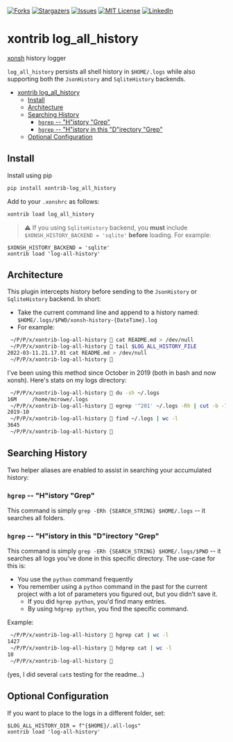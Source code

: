 [![Forks][forks-shield]][forks-url]
[![Stargazers][stars-shield]][stars-url]
[![Issues][issues-shield]][issues-url]
[![MIT License][license-shield]][license-url]
[![LinkedIn][linkedin-shield]][linkedin-url]


# xontrib log_all_history

[xonsh](https://xon.sh) history logger

`log_all_history` persists all shell history in `$HOME/.logs` while also supporting both the `JsonHistory` and `SqliteHistory` backends.

- [xontrib log_all_history](#xontrib-log_all_history)
  - [Install](#install)
  - [Architecture](#architecture)
  - [Searching History](#searching-history)
    - [`hgrep` -- "H"istory "Grep"](#hgrep----history-grep)
    - [`hgrep` -- "H"istory in this "D"irectory "Grep"](#hgrep----history-in-this-directory-grep)
  - [Optional Configuration](#optional-configuration)

## Install

Install using pip

```sh
pip install xontrib-log_all_history
```

Add to your `.xonshrc` as follows:

```sh
xontrib load log_all_history
```

> :warning: If you using `SqliteHistory` backend, you **must** include `$XONSH_HISTORY_BACKEND = 'sqlite'` **before** loading.  For example:

```xonsh
$XONSH_HISTORY_BACKEND = 'sqlite'
xontrib load 'log-all-history'
```


## Architecture

This plugin intercepts history before sending to the `JsonHistory` or `SqliteHistory` backend. In short:

* Take the current command line and append to a history named:
    `$HOME/.logs/$PWD/xonsh-history-{DateTime}.log`
* For example:

```sh
 ~/P/P/x/xontrib-log-all-history  cat README.md > /dev/null
 ~/P/P/x/xontrib-log-all-history  tail $LOG_ALL_HISTORY_FILE
2022-03-11.21.17.01 cat README.md > /dev/null
 ~/P/P/x/xontrib-log-all-history 
```

I've been using this method since October in 2019 (both in bash and now xonsh). Here's stats on my logs directory:

```sh
 ~/P/P/x/xontrib-log-all-history  du -sh ~/.logs
16M     /home/mcrowe/.logs
 ~/P/P/x/xontrib-log-all-history  egrep '^201' ~/.logs -Rh | cut -b -7 | sort | uniq | head -n 1
2019-10
 ~/P/P/x/xontrib-log-all-history  find ~/.logs | wc -l
3645
 ~/P/P/x/xontrib-log-all-history 
```

## Searching History

Two helper aliases are enabled to assist in searching your accumulated history:

### `hgrep` -- "H"istory "Grep"

This command is simply `grep -ERh {SEARCH_STRING} $HOME/.logs` -- it searches all folders.

### `hgrep` -- "H"istory in this "D"irectory "Grep"

This command is simply `grep -ERh {SEARCH_STRING} $HOME/.logs/$PWD` -- it searches all logs you've done in this specific directory. The use-case for this is:

* You use the `python` command frequently
* You remember using a `python` command in the past for the current project with a lot of parameters you figured out, but you didn't save it.
  * If you did `hgrep python`, you'd find many entries.
  * By using `hdgrep python`, you find the specific command.

Example:

```sh
 ~/P/P/x/xontrib-log-all-history  hgrep cat | wc -l
1427
 ~/P/P/x/xontrib-log-all-history  hdgrep cat | wc -l
10
 ~/P/P/x/xontrib-log-all-history 
```

(yes, I did several `cat`s testing for the readme...)

## Optional Configuration

If you want to place to the logs in a different folder, set:

```xonsh
$LOG_ALL_HISTORY_DIR = f"{$HOME}/.all-logs"
xontrib load 'log-all-history'
```


[forks-shield]: https://img.shields.io/github/forks/drmikecrowe/xontrib-log-all-historye.svg?style=for-the-badge
[forks-url]: https://github.com/drmikecrowe/xontrib-log-all-historye/network/members
[stars-shield]: https://img.shields.io/github/stars/drmikecrowe/xontrib-log-all-historye.svg?style=for-the-badge
[stars-url]: https://github.com/drmikecrowe/xontrib-log-all-historye/stargazers
[issues-shield]: https://img.shields.io/github/issues/drmikecrowe/xontrib-log-all-historye.svg?style=for-the-badge
[issues-url]: https://github.com/drmikecrowe/xontrib-log-all-historye/issues
[license-shield]: https://img.shields.io/github/license/drmikecrowe/xontrib-log-all-historye.svg?style=for-the-badge
[license-url]: https://github.com/drmikecrowe/xontrib-log-all-historye/blob/master/LICENSE.txt
[linkedin-shield]: https://img.shields.io/badge/-LinkedIn-black.svg?style=for-the-badge&logo=linkedin&colorB=555
[linkedin-url]: https://www.linkedin.com/in/mwcrowe/
